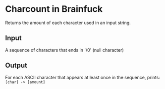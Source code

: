 # Charcount in Brainfuck

Returns the amount of each character used in an input string.

## Input

A sequence of characters that ends in '\0' (null character)

## Output

For each ASCII character that appears at least once in the sequence, prints:
<code>[char] -> [amount]</code>
